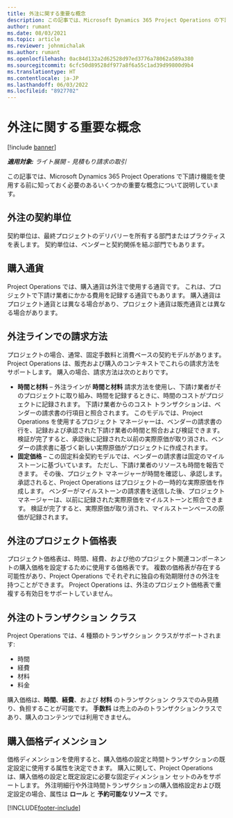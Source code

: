 ```yaml
---
title: 外注に関する重要な概念
description: この記事では、Microsoft Dynamics 365 Project Operations の下請けに適用されるいくつかの重要な概念について説明します。
author: rumant
ms.date: 08/03/2021
ms.topic: article
ms.reviewer: johnmichalak
ms.author: rumant
ms.openlocfilehash: 0ac84d132a2d62528d97ed3776a78062a589a380
ms.sourcegitcommit: 6cfc50d89528df977a8f6a55c1ad39d99800d9b4
ms.translationtype: HT
ms.contentlocale: ja-JP
ms.lasthandoff: 06/03/2022
ms.locfileid: "8927702"
---
```

# <a name="key-concepts-in-subcontracting"></a>外注に関する重要な概念

[!include [banner](../../includes/dataverse-preview.md)]

_**適用対象:** ライト展開 - 見積もり請求の取引_

この記事では、Microsoft Dynamics 365 Project Operations で下請け機能を使用する前に知っておく必要のあるいくつかの重要な概念について説明しています。

## <a name="contracting-unit-on-the-subcontract"></a>外注の契約単位

契約単位は、最終プロジェクトのデリバリーを所有する部門またはプラクティスを表します。 契約単位は、ベンダーと契約関係を結ぶ部門でもあります。

## <a name="purchase-currency"></a>購入通貨

Project Operations では、購入通貨は外注で使用する通貨です。 これは、プロジェクトで下請け業者にかかる費用を記録する通貨でもあります。 購入通貨はプロジェクト通貨とは異なる場合があり、プロジェクト通貨は販売通貨とは異なる場合があります。

## <a name="billing-methods-on-subcontract-lines"></a>外注ラインでの請求方法

プロジェクトの場合、通常、固定手数料と消費ベースの契約モデルがあります。 Project Operations は、販売および購入のコンテキストでこれらの請求方法をサポートします。 購入の場合、請求方法は次のとおりです。

- **時間と材料** – 外注ラインが **時間と材料** 請求方法を使用し、下請け業者がそのプロジェクトに取り組み、時間を記録するときに、時間のコストがプロジェクトに記録されます。 下請け業者からのコスト トランザクションは、ベンダーの請求書の行項目と照合されます。 このモデルでは、Project Operations を使用するプロジェクト マネージャーは、ベンダーの請求書の行を、記録および承認された下請け業者の時間と照合および検証できます。 検証が完了すると、承認後に記録された以前の実際原価が取り消され、ベンダーの請求書に基づく新しい実際原価がプロジェクトに作成されます。
- **固定価格** – この固定料金契約モデルでは、ベンダーの請求書は固定のマイルストーンに基づいています。 ただし、下請け業者のリソースも時間を報告できます。 その後、プロジェクト マネージャーが時間を確認し、承認します。 承認されると、Project Operations はプロジェクトの一時的な実際原価を作成します。 ベンダーがマイルストーンの請求書を送信した後、プロジェクト マネージャーは、以前に記録された実際原価をマイルストーンと照合できます。 検証が完了すると、実際原価が取り消され、マイルストーンベースの原価が記録されます。

## <a name="project-price-lists-on-subcontracts"></a>外注のプロジェクト価格表

プロジェクト価格表は、時間、経費、および他のプロジェクト関連コンポーネントの購入価格を設定するために使用する価格表です。 複数の価格表が存在する可能性があり、Project Operations でそれぞれに独自の有効期限付きの外注を持つことができます。 Project Operations は、外注のプロジェクト価格表で重複する有効日をサポートしていません。

## <a name="transaction-classes-on-subcontracts"></a>外注のトランザクション クラス

Project Operations では、4 種類のトランザクション クラスがサポートされます:

- 時間
- 経費
- 材料
- 料金

購入価格は、**時間**、**経費**、および **材料** のトランザクション クラスでのみ見積り、負担することが可能です。 **手数料** は売上のみのトランザクションクラスであり、購入のコンテンツでは利用できません。

## <a name="purchase-pricing-dimensions"></a>購入価格ディメンション

価格ディメンションを使用すると、購入価格の設定と時間トランザクションの既定設定に使用する属性を決定できます。 購入に関して、Project Operations は、購入価格の設定と既定設定に必要な固定ディメンション セットのみをサポートします。 外注明細行や外注時間トランザクションの購入価格設定および既定設定の場合、属性は **ロール** と **予約可能なリソース** です。

[!INCLUDE[footer-include](../../includes/footer-banner.md)]
